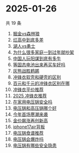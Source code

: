 # 2025-01-26

共 19 条

<!-- BEGIN -->
<!-- 最后更新时间 Sun Jan 26 2025 15:10:44 GMT+0800 (China Standard Time) -->

1. [掘金vs森林狼](https://www.zhihu.com/search?q=%E6%8E%98%E9%87%91vs%E6%A3%AE%E6%9E%97%E7%8B%BC)
1. [烂高中到底多差](https://www.zhihu.com/search?q=%E7%83%82%E9%AB%98%E4%B8%AD%E5%88%B0%E5%BA%95%E5%A4%9A%E5%B7%AE)
1. [湖人vs勇士](https://www.zhihu.com/search?q=%E6%B9%96%E4%BA%BAvs%E5%8B%87%E5%A3%AB)
1. [为什么很多家庭一到过年就吵架](https://www.zhihu.com/search?q=%E4%B8%BA%E4%BB%80%E4%B9%88%E5%BE%88%E5%A4%9A%E5%AE%B6%E5%BA%AD%E4%B8%80%E5%88%B0%E8%BF%87%E5%B9%B4%E5%B0%B1%E5%90%B5%E6%9E%B6)
1. [中国人玩阳谋到底有多牛](https://www.zhihu.com/search?q=%E4%B8%AD%E5%9B%BD%E4%BA%BA%E7%8E%A9%E9%98%B3%E8%B0%8B%E5%88%B0%E5%BA%95%E6%9C%89%E5%A4%9A%E7%89%9B)
1. [等固态电池出来再买车好吗](https://www.zhihu.com/search?q=%E7%AD%89%E5%9B%BA%E6%80%81%E7%94%B5%E6%B1%A0%E5%87%BA%E6%9D%A5%E5%86%8D%E4%B9%B0%E8%BD%A6%E5%A5%BD%E5%90%97)
1. [灰熊战胜鹈鹕](https://www.zhihu.com/search?q=%E7%81%B0%E7%86%8A%E6%88%98%E8%83%9C%E9%B9%88%E9%B9%95)
1. [冲锋衣软壳和硬壳的区别](https://www.zhihu.com/search?q=%E5%86%B2%E9%94%8B%E8%A1%A3%E8%BD%AF%E5%A3%B3%E5%92%8C%E7%A1%AC%E5%A3%B3%E7%9A%84%E5%8C%BA%E5%88%AB)
1. [百元和千元的冲锋衣区别在哪](https://www.zhihu.com/search?q=%E7%99%BE%E5%85%83%E5%92%8C%E5%8D%83%E5%85%83%E7%9A%84%E5%86%B2%E9%94%8B%E8%A1%A3%E5%8C%BA%E5%88%AB%E5%9C%A8%E5%93%AA)
1. [冲锋衣平价推荐](https://www.zhihu.com/search?q=%E5%86%B2%E9%94%8B%E8%A1%A3%E5%B9%B3%E4%BB%B7%E6%8E%A8%E8%8D%90)
1. [2025 冲锋衣推荐](https://www.zhihu.com/search?q=2025%20%E5%86%B2%E9%94%8B%E8%A1%A3%E6%8E%A8%E8%8D%90)
1. [在家用电压锅安全吗](https://www.zhihu.com/search?q=%E5%9C%A8%E5%AE%B6%E7%94%A8%E7%94%B5%E5%8E%8B%E9%94%85%E5%AE%89%E5%85%A8%E5%90%97)
1. [电压锅和高压锅哪个好](https://www.zhihu.com/search?q=%E7%94%B5%E5%8E%8B%E9%94%85%E5%92%8C%E9%AB%98%E5%8E%8B%E9%94%85%E5%93%AA%E4%B8%AA%E5%A5%BD)
1. [今年首场寒潮来袭](https://www.zhihu.com/search?q=%E4%BB%8A%E5%B9%B4%E9%A6%96%E5%9C%BA%E5%AF%92%E6%BD%AE%E6%9D%A5%E8%A2%AD)
1. [金价飙涨再创新高](https://www.zhihu.com/search?q=%E9%87%91%E4%BB%B7%E9%A3%99%E6%B6%A8%E5%86%8D%E5%88%9B%E6%96%B0%E9%AB%98)
1. [iphone17air背板](https://www.zhihu.com/search?q=iphone17air%E8%83%8C%E6%9D%BF)
1. [电压锅食谱推荐](https://www.zhihu.com/search?q=%E7%94%B5%E5%8E%8B%E9%94%85%E9%A3%9F%E8%B0%B1%E6%8E%A8%E8%8D%90)
1. [电压锅会爆炸吗](https://www.zhihu.com/search?q=%E7%94%B5%E5%8E%8B%E9%94%85%E4%BC%9A%E7%88%86%E7%82%B8%E5%90%97)
1. [电压锅有哪些安全隐患](https://www.zhihu.com/search?q=%E7%94%B5%E5%8E%8B%E9%94%85%E6%9C%89%E5%93%AA%E4%BA%9B%E5%AE%89%E5%85%A8%E9%9A%90%E6%82%A3)

<!-- END -->
